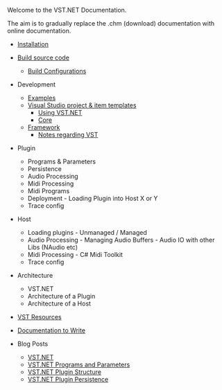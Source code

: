 Welcome to the VST.NET Documentation.

The aim is to gradually replace the .chm (download) documentation with online documentation. 

- [Installation](Installing_VST.NET.md)
- [Build source code](Building_the_Source_Code.md)
  - [Build Configurations](Build_Configurations.md)
- Development
  - [Examples](VST.NET_Samples.md)
  - [Visual Studio project & item templates](VS_project_and_item_templates.md)
    - [Using VST.NET](Using_VST.NET.md)
    - [Core](VST.NET_Core.md)
  - [Framework](VST.NET_Framework.md)
    - [Notes regarding VST](VST_Notes.md)

- Plugin
  - Programs & Parameters
  - Persistence
  - Audio Processing
  - Midi Processing
  - Midi Programs
  - Deployment  - Loading Plugin into Host X or Y
  - Trace config

- Host
  - Loading plugins  -  Unmanaged / Managed
  - Audio Processing - Managing Audio Buffers - Audio IO with other Libs (NAudio etc)
  - Midi Processing - C# Midi Toolkit
  - Trace config

- Architecture
  - VST.NET
  - Architecture of a Plugin
  - Architecture of a Host
- [VST Resources](VST_Resources.md)
- [Documentation to Write](DocsToWrite.md)

- Blog Posts
  - [VST.NET](blogs/VST.NET%20post.md)
  - [VST.NET Programs and Parameters](blogs/VST.NET%20Programs%20and%20Parameters%20post.md)
  - [VST.NET Plugin Structure](blogs/VST.NET%20Plugin%20Structure%20post.md)
  - [VST.NET Plugin Persistence](blogs/VST.NET%20Plugin%20Persistence%20post.md)